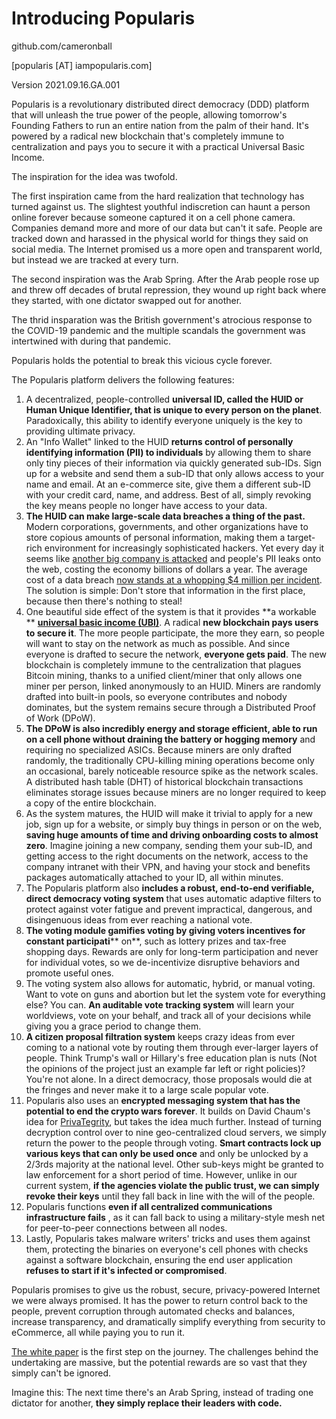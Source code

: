 # Introducing Popularis

github.com/cameronball

[popularis [AT] iampopularis.com]

Version 2021.09.16.GA.001

Popularis is a revolutionary distributed direct democracy (DDD) platform that will unleash the true power of the people, allowing tomorrow&#39;s Founding Fathers to run an entire nation from the palm of their hand. It&#39;s powered by a radical new blockchain that&#39;s completely immune to centralization and pays you to secure it with a practical Universal Basic Income.

The inspiration for the idea was twofold.

The first inspiration came from the hard realization that technology has turned against us. The slightest youthful indiscretion can haunt a person online forever because someone captured it on a cell phone camera. Companies demand more and more of our data but can&#39;t it safe. People are tracked down and harassed in the physical world for things they said on social media. The Internet promised us a more open and transparent world, but instead we are tracked at every turn.

The second inspiration was the Arab Spring. After the Arab people rose up and threw off decades of brutal repression, they wound up right back where they started, with one dictator swapped out for another.

The thrid insparation was the British government's atrocious response to the COVID-19 pandemic and the multiple scandals the government was intertwined with during that pandemic.

Popularis holds the potential to break this vicious cycle forever.

The Popularis platform delivers the following features:

1. A decentralized, people-controlled  **universal ID, called the HUID or Human Unique Identifier, that is unique to every person on the planet**. Paradoxically, this ability to identify everyone uniquely is the key to providing ultimate privacy.
2. An &quot;Info Wallet&quot; linked to the HUID **returns control of personally identifying information (PII) to individuals** by allowing them to share only tiny pieces of their information via quickly generated sub-IDs. Sign up for a website and send them a sub-ID that only allows access to your name and email. At an e-commerce site, give them a different sub-ID with your credit card, name, and address. Best of all, simply revoking the key means people no longer have access to your data.
3. **The HUID can make large-scale data breaches a thing of the past.**  Modern corporations, governments, and other organizations have to store copious amounts of personal information, making them a target-rich environment for increasingly sophisticated hackers. Yet every day it seems like [another big company is attacked](http://www.informationisbeautiful.net/visualizations/worlds-biggest-data-breaches-hacks/) and people&#39;s PII leaks onto the web, costing the economy billions of dollars a year. The average cost of a data breach  [now stands at a whopping $4 million per incident](http://fortune.com/2016/06/15/data-breach-cost-study-ibm/). The solution is simple: Don&#39;t store that information in the first place, because then there&#39;s nothing to steal!
4. One beautiful side effect of the system is that it provides **a workable ** [**universal basic income (UBI)**](https://en.wikipedia.org/wiki/Basic_income). A radical  **new blockchain pays users to secure it**. The more people participate, the more they earn, so people will want to stay on the network as much as possible. And since everyone is drafted to secure the network, **everyone gets paid**. The new blockchain is completely immune to the centralization that plagues Bitcoin mining, thanks to a unified client/miner that only allows one miner per person, linked anonymously to an HUID. Miners are randomly drafted into built-in pools, so everyone contributes and nobody dominates, but the system remains secure through a Distributed Proof of Work (DPoW).
5. **The DPoW is also incredibly energy and storage efficient, able to run on a cell phone without draining the battery or hogging memory**  and requiring no specialized ASICs. Because miners are only drafted randomly, the traditionally CPU-killing mining operations become only an occasional, barely noticeable resource spike as the network scales. A distributed hash table (DHT) of historical blockchain transactions eliminates storage issues because miners are no longer required to keep a copy of the entire blockchain.
6. As the system matures, the HUID will make it trivial to apply for a new job, sign up for a website, or simply buy things in person or on the web, **saving huge amounts of time and driving onboarding costs to almost zero**. Imagine joining a new company, sending them your sub-ID, and getting access to the right documents on the network, access to the company intranet with their VPN, and having your stock and benefits packages automatically attached to your ID, all within minutes.
7. The Popularis platform also  **includes a robust, end-to-end verifiable, direct democracy voting system**  that uses automatic adaptive filters to protect against voter fatigue and prevent impractical, dangerous, and disingenuous ideas from ever reaching a national vote.
8. **The voting module gamifies voting by giving voters incentives for constant participati**** on**, such as lottery prizes and tax-free shopping days. Rewards are only for long-term participation and never for individual votes, so we de-incentivize disruptive behaviors and promote useful ones.
9. The voting system also allows for automatic, hybrid, or manual voting. Want to vote on guns and abortion but let the system vote for everything else? You can.  **An auditable vote tracking system** will learn your worldviews, vote on your behalf, and track all of your decisions while giving you a grace period to change them.
10. **A citizen proposal filtration system** keeps crazy ideas from ever coming to a national vote by routing them through ever-larger layers of people. Think Trump&#39;s wall or Hillary&#39;s free education plan is nuts (Not the opinions of the project just an example far left or right policies)? You&#39;re not alone. In a direct democracy, those proposals would die at the fringes and never make it to a large scale popular vote.
11. Popularis also uses an  **encrypted messaging system that has the potential to end the crypto wars forever**. It builds on David Chaum&#39;s idea for  [PrivaTegrity](https://www.wired.com/2016/01/david-chaum-father-of-online-anonymity-plan-to-end-the-crypto-wars/), but takes the idea much further. Instead of turning decryption control over to nine geo-centralized cloud servers, we simply return the power to the people through voting.  **Smart contracts lock up various keys that can only be used once** and only be unlocked by a 2/3rds majority at the national level. Other sub-keys might be granted to law enforcement for a short period of time. However, unlike in our current system, **if the agencies violate the public trust, we can simply revoke their keys** until they fall back in line with the will of the people.
12. Popularis functions **even if all centralized communications infrastructure fails** , as it can fall back to using a military-style mesh net for peer-to-peer connections between all nodes.
13. Lastly, Popularis takes malware writers&#39; tricks and uses them against them, protecting the binaries on everyone&#39;s cell phones with checks against a software blockchain, ensuring the end user application **refuses to start if it&#39;s infected or compromised**.

Popularis promises to give us the robust, secure, privacy-powered Internet we were always promised. It has the power to return control back to the people, prevent corruption through automated checks and balances, increase transparency, and dramatically simplify everything from security to eCommerce, all while paying you to run it.

[The white paper](https://github.com/popularis-project/popularis-platform/blob/master/README.md) is the first step on the journey. The challenges behind the undertaking are massive, but the potential rewards are so vast that they simply can&#39;t be ignored.

Imagine this: The next time there&#39;s an Arab Spring, instead of trading one dictator for another,  **they simply replace their leaders with code.**
